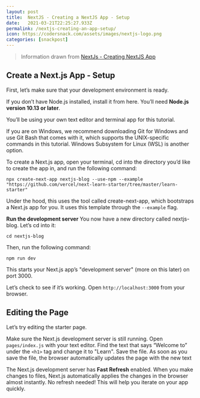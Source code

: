 ```yaml
---
layout: post
title:  NextJS - Creating a NextJS App - Setup
date:   2021-03-21T22:25:27.933Z
permalink: /nextjs-creating-an-app-setup/
icon: https://codersnack.com/assets/images/nextjs-logo.png
categories: [snackpost]
---
```


> Information drawn from 
[NextJs - Creating NextJS App](https://nextjs.org/learn/basics/create-nextjs-app/setup)

## Create a Next.js App - Setup

First, let’s make sure that your development environment is ready.

If you don’t have Node.js installed, install it from here. You’ll need **Node.js version 10.13 or later**.

You’ll be using your own text editor and terminal app for this tutorial.

If you are on Windows, we recommend downloading Git for Windows and use Git Bash that comes with it, which supports the UNIX-specific commands in this tutorial. Windows Subsystem for Linux (WSL) is another option.

To create a Next.js app, open your terminal, cd into the directory you’d like to create the app in, and run the following command:
```
npx create-next-app nextjs-blog --use-npm --example "https://github.com/vercel/next-learn-starter/tree/master/learn-starter"
``` 
Under the hood, this uses the tool called create-next-app, which bootstraps a Next.js app for you. It uses this template through the ```--example```  flag.


**Run the development server**
You now have a new directory called nextjs-blog. Let’s cd into it:
```
cd nextjs-blog
``` 
Then, run the following command:
``` 
npm run dev
``` 

This starts your Next.js app’s "development server" (more on this later) on port 3000.

Let’s check to see if it’s working. Open ```http://localhost:3000```  from your browser.

## Editing the Page
Let’s try editing the starter page.

Make sure the Next.js development server is still running.
Open ```pages/index.js```  with your text editor.
Find the text that says “Welcome to” under the ```<h1>```  tag and change it to "Learn".
Save the file.
As soon as you save the file, the browser automatically updates the page with the new text

The Next.js development server has **Fast Refresh** enabled. When you make changes to files, Next.js automatically applies the changes in the browser almost instantly. No refresh needed! This will help you iterate on your app quickly.




